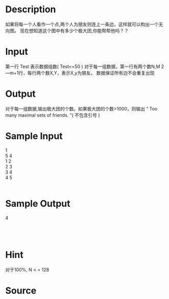 
# Description

<div class="content">如果将每一个人看作一个点,两个人为朋友则连上一条边，这样就可以构出一个无向图。
现在想知道这个图中有多少个极大团,你能帮帮他吗？？

</div>

# Input

<div class="content">第一行  Test 表示数据组数( Test&lt;=50 )
对于每一组数据，第一行有两个数N,M
2—m+1行，每行两个数X,Y，表示X,y为朋友。
数据保证所有边不会重复出现

</div>

# Output

<div class="content">对于每一组数据,输出极大团的个数。如果极大团的个数&gt;1000，则输出
“ Too many maximal sets of friends. ”( 不包含引号 )

</div>

# Sample Input

<div class="content"><span class="sampledata">  1<br/>
  5 4<br/>
  1 2<br/>
  2 3<br/>
  3 4<br/>
  4 5<br/>
<br/>
</span></div>

# Sample Output

<div class="content"><span class="sampledata">  4<br/>
<br/>
<br/>
<br/>
</span></div>

# Hint

<div class="content"><p>  对于100%, N &lt; = 128<br/>
</p></div>

# Source

<div class="content"><p><a href="problemset.php?search="></a></p></div>

